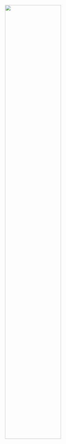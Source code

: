 <p align="center"><img width=60% src="https://user-images.githubusercontent.com/78241098/128653984-24d91cdd-a3a5-45e7-8c76-6c3f57f31642.png"></p>
